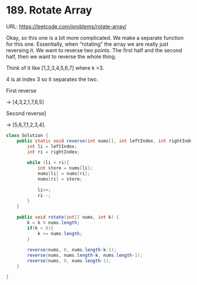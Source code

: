 # 189. Rotate Array

URL: https://leetcode.com/problems/rotate-array/

Okay, so this one is a bit more complicated. We make a separate function for this one. Essentially, when “rotating” the array we are really just reversing it. We want to reverse two points. The first half and the second half, then we want to reverse the whole thing.

Think of it like [1,2,3,4,5,6,7] where k =3.

4 is at index 3 so it separates the two.

First reverse

→ [4,3,2,1,7,6,5]

Second reverse]

→ [5,6,7,1,2,3,4].

```java
class Solution {
    public static void reverse(int nums[], int leftIndex, int rightIndex){
        int li = leftIndex;
        int ri = rightIndex;
        
        while (li < ri){
            int store = nums[li];
            nums[li] = nums[ri];
            nums[ri] = store;
            
            li++;
            ri--;
        }
    }
    
    public void rotate(int[] nums, int k) {
        k = k % nums.length;
        if(k < 0){
            k += nums.length;
        }
        
        reverse(nums, 0, nums.length-k-1);
        reverse(nums, nums.length-k, nums.length-1);
        reverse(nums, 0, nums.length-1);
    }

}
```